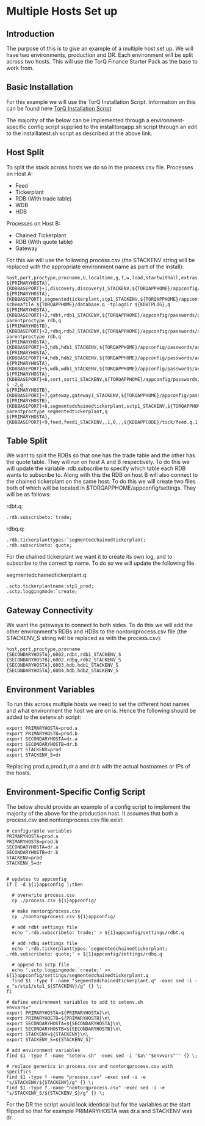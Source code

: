 # Multiple Hosts Set up

## Introduction
The purpose of this is to give an example of a multiple host set up. We will have two environments, production and DR.
Each environment will be split across two hosts. This will use the TorQ Finance Starter Pack as the base to work from.

## Basic Installation
For this example we will use the TorQ Installation Script. Information on this can be found here [TorQ Installation Script](http://www.aquaq.co.uk/q/torq-installation-script/)

The majority of the below can be implemented through a environment-specific config script supplied to the installtorqapp.sh script through an edit to the installlatest.sh script as described at the above link.

## Host Split
To split the stack across hosts we do so in the process.csv file.
Processes on Host A:
- Feed
- Tickerplant
- RDB (With trade table)
- WDB
- HDB

Processes on Host B:
- Chained Tickerplant
- RDB (With quote table)
- Gateway

For this we will use the following process.csv (the STACKENV string will be replaced with the appropriate environment name as part of the install):
```
host,port,proctype,procname,U,localtime,g,T,w,load,startwithall,extras,qcmd
${PRIMARYHOSTA},{KDBBASEPORT}+1,discovery,discovery1_STACKENV,${TORQAPPHOME}/appconfig/passwords/accesslist.txt,1,0,,,${KDBCODE}/processes/discovery.q,1,,q
${PRIMARYHOSTA},{KDBBASEPORT},segmentedtickerplant,stp1_STACKENV,${TORQAPPHOME}/appconfig/passwords/accesslist.txt,1,0,,,${KDBCODE}/processes/segmentedtickerplant.q,1,-schemafile ${TORQAPPHOME}/database.q -tplogdir ${KDBTPLOG},q
${PRIMARYHOSTA},{KDBBASEPORT}+2,rdbt,rdb1_STACKENV,${TORQAPPHOME}/appconfig/passwords/accesslist.txt,1,1,180,,${KDBCODE}/processes/rdb.q,1,-parentproctype rdb,q
${PRIMARYHOSTB},{KDBBASEPORT}+2,rdbq,rdb2_STACKENV,${TORQAPPHOME}/appconfig/passwords/accesslist.txt,1,1,180,,${KDBCODE}/processes/rdb.q,1,-parentproctype rdb,q
${PRIMARYHOSTA},{KDBBASEPORT}+3,hdb,hdb1_STACKENV,${TORQAPPHOME}/appconfig/passwords/accesslist.txt,1,1,60,4000,${KDBHDB},1,,q
${PRIMARYHOSTA},{KDBBASEPORT}+4,hdb,hdb2_STACKENV,${TORQAPPHOME}/appconfig/passwords/accesslist.txt,1,1,60,4000,${KDBHDB},1,,q
${PRIMARYHOSTA},{KDBBASEPORT}+5,wdb,wdb1_STACKENV,${TORQAPPHOME}/appconfig/passwords/accesslist.txt,1,1,,,${KDBCODE}/processes/wdb.q,1,,q
${PRIMARYHOSTA},{KDBBASEPORT}+6,sort,sort1_STACKENV,${TORQAPPHOME}/appconfig/passwords/accesslist.txt,1,1,,,${KDBCODE}/processes/wdb.q,1,-s -2,q
${PRIMARYHOSTB},{KDBBASEPORT}+7,gateway,gateway1_STACKENV,${TORQAPPHOME}/appconfig/passwords/accesslist.txt,1,1,,4000,${KDBCODE}/processes/gateway.q,1,,q
${PRIMARYHOSTB},{KDBBASEPORT}+8,segmentedchainedtickerplant,sctp1_STACKENV,${TORQAPPHOME}/appconfig/passwords/accesslist.txt,1,0,,,${KDBCODE}/processes/segmentedtickerplant.q,1,-parentproctype segmentedtickerplant,q
${PRIMARYHOSTA},{KDBBASEPORT}+9,feed,feed1_STACKENV,,1,0,,,${KDBAPPCODE}/tick/feed.q,1,,q
```

## Table Split
We want to split the RDBs so that one has the trade table and the other has the quote table. They will run on host A and B respectively. To do this we will update the variable .rdb.subscribe to specify which table each RDB wants to subscribe to. Along with this the RDB on host B will also connect to the chained tickerplant on the same host. To do this we will create two files both of which will be located in $TORQAPPHOME/appconfig/settings. They will be as follows:

rdbt.q:
```
.rdb.subscribeto:`trade;
```

rdbq.q:
```
.rdb.tickerplanttypes:`segmentedchainedtickerplant;
.rdb.subscribeto:`quote;
```

For the chained tickerplant we want it to create its own log, and to subscribe to the correct tp name. To do so we will update the following file.

segmentedchainedtickerplant.q:
```
.sctp.tickerplantname:stp1_prod;
.sctp.loggingmode:`create;
```
## Gateway Connectivity
We want the gateways to connect to both sides. To do this we will add the other environment's RDBs and HDBs to the nontorqprocess.csv file (the STACKENV_S string will be replaced as with the process.csv):
```
host,port,proctype,procname
{SECONDARYHOSTA},6002,rdbt,rdb1_STACKENV_S
{SECONDARYHOSTB},6002,rdbq,rdb2_STACKENV_S
{SECONDARYHOSTA},6003,hdb,hdb1_STACKENV_S
{SECONDARYHOSTA},6004,hdb,hdb2_STACKENV_S
```

## Environment Variables
To run this across multiple hosts we need to set the different host names and what environment the host we are on is. Hence the following should be added to the setenv.sh script:
```
export PRIMARYHOSTA=prod.a
export PRIMARYHOSTB=prod.b
export SECONDARYHOSTA=dr.a
export SECONDARYHOSTB=dr.b
export STACKENV=prod
export STACKENV_S=dr
```

Replacing prod.a,prod.b,dr.a and dr.b with the actual hostnames or IPs of the hosts. 

## Environment-Specific Config Script

The below should provide an example of a config script to implement the majority of the above for the production host. It assumes that both a process.csv and nontorqprocess.csv file exist:

```
# configurable variables
PRIMARYHOSTA=prod.a
PRIMARYHOSTB=prod.b
SECONDARYHOSTA=dr.a
SECONDARYHOSTB=dr.b
STACKENV=prod
STACKENV_S=dr


# updates to appconfig
if [ -d ${1}appconfig ];then

  # overwrite process.csv
  cp ./process.csv ${1}appconfig/

  # make nontorqprocess.csv 
  cp ./nontorqprocess.csv ${1}appconfig/
  
  # add rdbt settings file
  echo '.rdb.subscribeto:`trade;' > ${1}appconfig/settings/rdbt.q

  # add rdbq settings file
  echo '.rdb.tickerplanttypes:`segmentedchainedtickerplant;
.rdb.subscribeto:`quote;' > ${1}appconfig/settings/rdbq.q
  
  # append to sctp file
  echo '.sctp.loggingmode:`create;' >> ${1}appconfig/settings/segmentedchainedtickerplant.q
  find $1 -type f -name "segmentedchainedtickerplant.q" -exec sed -i -e "s/stp1/stp1_${STACKENV}/g" {} \;
fi

# define environment variables to add to setenv.sh
envvars="
export PRIMARYHOSTA=${PRIMARYHOSTA}\n\
export PRIMARYHOSTB=${PRIMARYHOSTB}\n\
export SECONDARYHOSTA=${SECONDARYHOSTA}\n\
export SECONDARYHOSTB=${SECONDARYHOSTB}\n\
export STACKENV=${STACKENV}\n\
export STACKENV_S=${STACKENV_S}" 

# add environment variables
find $1 -type f -name "setenv.sh" -exec sed -i '$a\'"$envvars"'' {} \;

# replace generics in process.csv and nontorqprocess.csv with specifics
find $1 -type f -name "process.csv" -exec sed -i -e "s/STACKENV/${STACKENV}/g" {} \;
find $1 -type f -name "nontorqprocess.csv" -exec sed -i -e "s/STACKENV_S/${STACKENV_S}/g" {} \; 
```

For the DR the script would look identical but for the variables at the start flipped so that for example PRIMARYHOSTA was dr.a and STACKENV was dr. 

